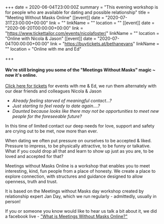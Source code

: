 +++
date = 2020-06-04T23:00:00Z
summary = "This evening workshop is for people who are available for dating and possible relationship"
title = "Meeting Without Masks Online"
[[event]]
date = "2020-07-31T23:00:00+00:00"
link = ""
linkName = ""
location = ""
[[event]]
date = "2020-06-20T00:00:00+00:00"
link = "https://www.tickettailor.com/events/nicolafoster/"
linkName = ""
location = "Online with Nicola & Jason"
[[event]]
date = "2020-07-04T00:00:00+00:00"
link = "https://buytickets.at/bethanevans"
linkName = ""
location = "Online with me and Ed"

+++
#### We're still bringing you some of the "Meetings Without Masks" magic \~ now it's online.

[Click here for tickets](https://buytickets.at/bethanevans) for events with me & Ed, we run them alternately with our dear friends and colleagues Nicola & Jason

* _Already feeling starved of meaningful contact...?_
* _Just starting to feel ready to date again....?_
* _Daunted because looks like there may not be opportunities to meet new people for the foreseeable future?_

In this time of limited contact our deep needs for love, support and safety are crying out to be met, now more than ever.

When dating we often put pressure on ourselves to be accepted & liked. Pressure to impress, to be physically attractive, to be funny or talkative. What if you could drop all that and learn to show up just as you are, to be loved and accepted for that?

Meetings without Masks Online is a workshop that enables you to meet interesting, kind, fun people from a place of honesty. We create a place to explore connection, with structures and guidance designed to allow openness, truth and trust.

It is based on the Meetings without Masks day workshop created by relationship expert Jan Day, which we run regularly - admittedly, usually in person!

If you or someone you know would like to hear us talk a bit about it, we did a facebook live - ["What is Meetings Without Masks Online?"](https://TechniqueForLife.us1.list-manage.com/track/click?u=132947c457b186b9c745b3be4&id=c88fdc03dc&e=66a7344f19)